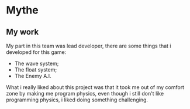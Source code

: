 # Mythe
My work
---
My part in this team was lead developer, there are some things that i developed for this game:
* The wave system;
* The float system;
* The Enemy A.I.

What i really liked about this project was that it took me out of my comfort zone by making me program physics, even though i still don't like programming physics, i liked doing something challenging.
